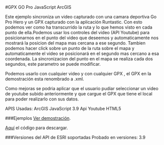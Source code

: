 #GPX GO Pro JavaScript ArcGIS

Este ejemplo sincroniza un video capturado con una camara deportiva Go Pro Hero  y un GPX capturado con la aplicación Runtastic. Con esto podemos ver como ha transcurrido la ruta y lo que hemos visto en cada punto de ella.Podemos usar los controles del video (API Youtube) para posicionarnos en el punto del video que deseemos y automaticamente nos mostrará la posicion del mapa mas cercana a ese segundo. Tambien podemos hacer click sobre un punto de la ruta sobre el mapa y automaticamente el video se posicionará en el segundo mas cercano a esa coordenada.
La sincronizacion del punto en el mapa se realiza cada dos segundos, este parametro se puede modificar.

Podemos usarlo con cualquier video y con cualquier GPX , el GPX en la demostración esta renombrado a .xml.

Como mejoras se podria aplicar que el usuario pudiar seleccionar un video de youtube subido anteriormente y que cargue el GPX que tiene el local para poder realizarlo con sus datos.

APIS Usadas:
ArcGIS JavaScript 3.9
Api Youtube HTML5


###Ejemplos
[Ver demostración](http://91.121.152.137/apps/gpxgo/index.html).

[Aquí](https://github.com/saik003/Apps-JavaScript/tree/master/GpxGO) el código para descargar.  

###Versiones del API de ESRI soportadas
Probado en versiones: 3.9

